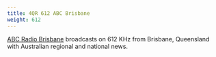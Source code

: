 ```yaml
---
title: 4QR 612 ABC Brisbane
weight: 612
---
```

[ABC Radio Brisbane] broadcasts on 612 KHz
from Brisbane, Queensland with Australian
regional and national news.

[ABC Radio Brisbane]:https://www.abc.net.au/radio/brisbane
